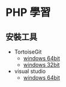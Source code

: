 # PHP 學習
## 安裝工具
+ TortoiseGit
  + [windows 64bit](https://download.tortoisegit.org/tgit/2.9.0.0/TortoiseGit-2.9.0.0-64bit.msi)
  + [windows 32bit](https://download.tortoisegit.org/tgit/2.9.0.0/TortoiseGit-2.9.0.0-32bit.msi)
+ visual studio
  + [windows 64bit](https://vscode.cdn.azure.cn/stable/f359dd69833dd8800b54d458f6d37ab7c78df520/VSCodeUserSetup-x64-1.40.2.exe) 
